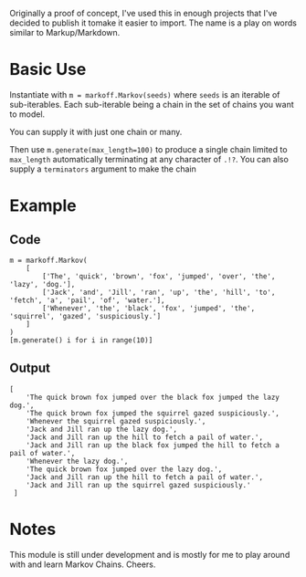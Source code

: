 Originally a proof of concept, I've used this in enough projects that I've decided to publish it tomake it easier to import.
The name is a play on words similar to Markup/Markdown.

# Basic Use #

Instantiate with `m = markoff.Markov(seeds)` where `seeds` is an iterable of sub-iterables. Each sub-iterable being a chain in the set of chains you want to model.

You can supply it with just one chain or many.

Then use `m.generate(max_length=100)` to produce a single chain limited to `max_length` automatically terminating at any character of `.!?`.
You can also supply a `terminators` argument to make the chain

# Example #

## Code ##

```
m = markoff.Markov(
	[
		['The', 'quick', 'brown', 'fox', 'jumped', 'over', 'the', 'lazy', 'dog.'],
		['Jack', 'and', 'Jill', 'ran', 'up', 'the', 'hill', 'to', 'fetch', 'a', 'pail', 'of', 'water.'],
		['Whenever', 'the', 'black', 'fox', 'jumped', 'the', 'squirrel', 'gazed', 'suspiciously.']
	]
)
[m.generate() i for i in range(10)]
```

## Output ##

```
[
	'The quick brown fox jumped over the black fox jumped the lazy dog.',
	'The quick brown fox jumped the squirrel gazed suspiciously.',
	'Whenever the squirrel gazed suspiciously.',
	'Jack and Jill ran up the lazy dog.',
	'Jack and Jill ran up the hill to fetch a pail of water.',
	'Jack and Jill ran up the black fox jumped the hill to fetch a pail of water.',
	'Whenever the lazy dog.',
	'The quick brown fox jumped over the lazy dog.',
	'Jack and Jill ran up the hill to fetch a pail of water.',
	'Jack and Jill ran up the squirrel gazed suspiciously.'
 ]
```

# Notes #

This module is still under development and is mostly for me to play around with and learn Markov Chains. Cheers.